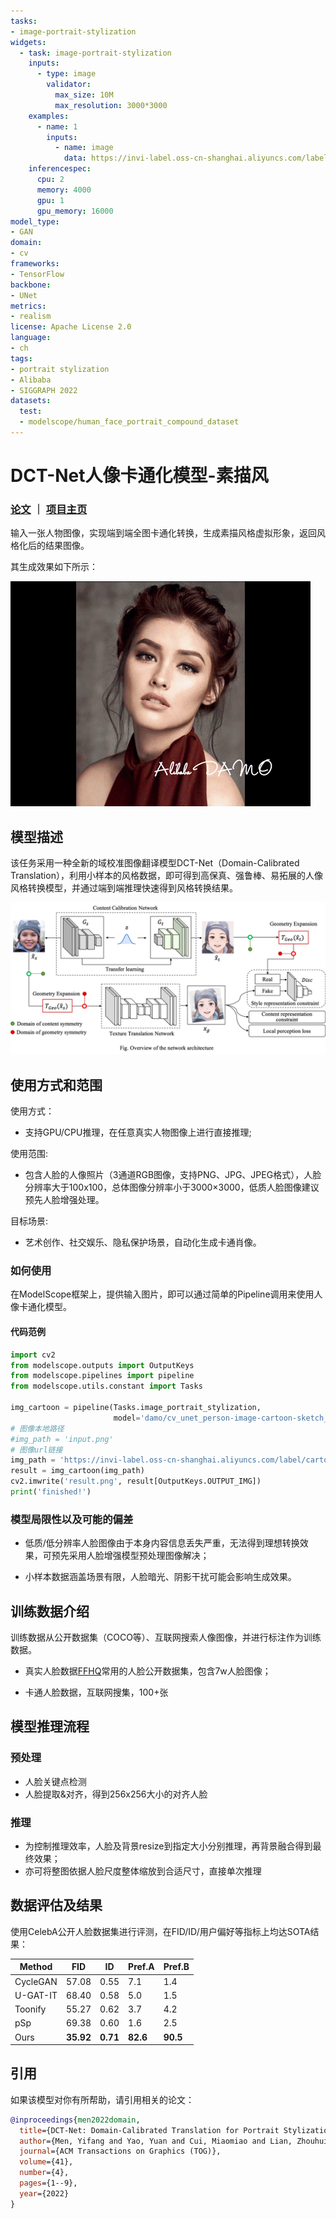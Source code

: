 ```yaml
---
tasks:
- image-portrait-stylization
widgets:
  - task: image-portrait-stylization
    inputs:
      - type: image
        validator:
          max_size: 10M
          max_resolution: 3000*3000
    examples:
      - name: 1
        inputs:
          - name: image
            data: https://invi-label.oss-cn-shanghai.aliyuncs.com/label/cartoon/image1.png
    inferencespec:
      cpu: 2
      memory: 4000
      gpu: 1
      gpu_memory: 16000
model_type:
- GAN
domain:
- cv
frameworks:
- TensorFlow
backbone:
- UNet
metrics:
- realism
license: Apache License 2.0
language: 
- ch
tags:
- portrait stylization
- Alibaba
- SIGGRAPH 2022
datasets:
  test:
  - modelscope/human_face_portrait_compound_dataset
---
```


# DCT-Net人像卡通化模型-素描风

### [论文](https://arxiv.org/abs/2207.02426) ｜ [项目主页](https://menyifang.github.io/projects/DCTNet/DCTNet.html)

输入一张人物图像，实现端到端全图卡通化转换，生成素描风格虚拟形象，返回风格化后的结果图像。

其生成效果如下所示：

![生成效果](description/demo.gif)


## 模型描述

该任务采用一种全新的域校准图像翻译模型DCT-Net（Domain-Calibrated Translation），利用小样本的风格数据，即可得到高保真、强鲁棒、易拓展的人像风格转换模型，并通过端到端推理快速得到风格转换结果。

![网络结构](description/network.png)


## 使用方式和范围

使用方式：
- 支持GPU/CPU推理，在任意真实人物图像上进行直接推理;

使用范围:
- 包含人脸的人像照片（3通道RGB图像，支持PNG、JPG、JPEG格式），人脸分辨率大于100x100，总体图像分辨率小于3000×3000，低质人脸图像建议预先人脸增强处理。

目标场景:
- 艺术创作、社交娱乐、隐私保护场景，自动化生成卡通肖像。

### 如何使用

在ModelScope框架上，提供输入图片，即可以通过简单的Pipeline调用来使用人像卡通化模型。

#### 代码范例
```python
import cv2
from modelscope.outputs import OutputKeys
from modelscope.pipelines import pipeline
from modelscope.utils.constant import Tasks

img_cartoon = pipeline(Tasks.image_portrait_stylization, 
                       model='damo/cv_unet_person-image-cartoon-sketch_compound-models')
# 图像本地路径
#img_path = 'input.png'
# 图像url链接
img_path = 'https://invi-label.oss-cn-shanghai.aliyuncs.com/label/cartoon/image_cartoon.png'
result = img_cartoon(img_path)
cv2.imwrite('result.png', result[OutputKeys.OUTPUT_IMG])
print('finished!')

```

### 模型局限性以及可能的偏差

- 低质/低分辨率人脸图像由于本身内容信息丢失严重，无法得到理想转换效果，可预先采用人脸增强模型预处理图像解决；

- 小样本数据涵盖场景有限，人脸暗光、阴影干扰可能会影响生成效果。

## 训练数据介绍

训练数据从公开数据集（COCO等）、互联网搜索人像图像，并进行标注作为训练数据。

- 真实人脸数据[FFHQ](https://github.com/NVlabs/ffhq-dataset)常用的人脸公开数据集，包含7w人脸图像；

- 卡通人脸数据，互联网搜集，100+张

## 模型推理流程

### 预处理

- 人脸关键点检测
- 人脸提取&对齐，得到256x256大小的对齐人脸

### 推理

- 为控制推理效率，人脸及背景resize到指定大小分别推理，再背景融合得到最终效果；
- 亦可将整图依据人脸尺度整体缩放到合适尺寸，直接单次推理

## 数据评估及结果

使用CelebA公开人脸数据集进行评测，在FID/ID/用户偏好等指标上均达SOTA结果：

| Method | FID | ID | Pref.A | Pref.B | 
| ------------ | ------------ | ------------ | ------------ | ------------ |
| CycleGAN | 57.08 | 0.55 | 7.1 | 1.4 | 
| U-GAT-IT | 68.40 | 0.58 | 5.0 | 1.5 | 
| Toonify | 55.27 | 0.62 | 3.7 | 4.2 | 
| pSp | 69.38 | 0.60 | 1.6 | 2.5 |
| Ours | **35.92** | **0.71** | **82.6** | **90.5** |


## 引用
如果该模型对你有所帮助，请引用相关的论文：

```BibTeX
@inproceedings{men2022domain,
  title={DCT-Net: Domain-Calibrated Translation for Portrait Stylization},
  author={Men, Yifang and Yao, Yuan and Cui, Miaomiao and Lian, Zhouhui and Xie, Xuansong},
  journal={ACM Transactions on Graphics (TOG)},
  volume={41},
  number={4},
  pages={1--9},
  year={2022}
}
```
